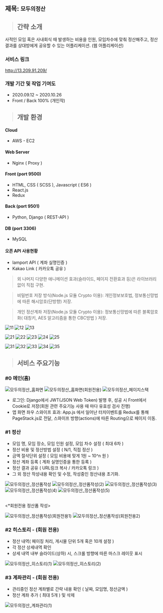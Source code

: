 ## 제목: `모두의정산`
> ## 간략 소개  
사적인 모임 혹은 사내회식 때 발생하는 비용을 인원, 모임차수에 맞춰 정산해주고, 정산결과를 상대방에게 공유할 수 있는 어플리케이션.
(웹 어플리케이션)

### 서비스 링크  
http://13.209.91.209/  

### 개발 기간 및 작업 기여도
- 2020.09.12 ~ 2020.10.26 
- Front / Back 100% (개인작)


##    
> ## 개발 환경

#### Cloud
 - AWS - EC2

#### Web Server
 - Nginx ( Proxy )

#### Front (port 9500)
 - HTML, CSS ( SCSS ), Javascript ( ES6 )
 - React.js
 - Redux
 
#### Back (port 9501)
 - Python, Django ( REST-API )

#### DB (port 3306)
 - MySQL

#### 오픈 API 사용현황
 - Iamport API ( 계좌 실명인증 )
 - Kakao Link ( 카카오톡 공유 )

> 외 나머지 다양한 애니메이션 효과(슬라이드, 페이지 전환효과 등)은 라이브러리 없이 직접 구현.

> 비밀번호 저장 방식(Node.js 모듈 Crypto 이용): 개인정보보호법, 정보통신망법에 따른 해시암호(단방향) 저장.

> 개인 정산계좌 저장(Node.js 모듈 Crypto 이용): 정보통신망법에 따른 블록암호화( 대칭키, AES 알고리즘을 통한 CBC방법 ) 저장.





![11](https://user-images.githubusercontent.com/42178661/99777620-efc7df00-2b55-11eb-9de6-1c6e3c76668f.PNG)
![12](https://user-images.githubusercontent.com/42178661/99777658-fa827400-2b55-11eb-8194-d0664db2a58f.PNG)
![13](https://user-images.githubusercontent.com/42178661/99777672-ff472800-2b55-11eb-8efe-1e60752eef20.PNG)




![21](https://user-images.githubusercontent.com/42178661/99777688-0706cc80-2b56-11eb-936e-941411f7e476.PNG)
![22](https://user-images.githubusercontent.com/42178661/99777691-0837f980-2b56-11eb-8a2d-bbd724380c0e.PNG)
![23](https://user-images.githubusercontent.com/42178661/99777696-0a9a5380-2b56-11eb-9906-f98a8762a38f.PNG)
![24](https://user-images.githubusercontent.com/42178661/99777701-0c641700-2b56-11eb-8e76-1818e01b69f0.PNG)
![25](https://user-images.githubusercontent.com/42178661/99777702-0cfcad80-2b56-11eb-8024-d01b50b03988.PNG)


![31](https://user-images.githubusercontent.com/42178661/99908141-3703ca80-2d24-11eb-967f-9a9351c46b79.PNG)
![32](https://user-images.githubusercontent.com/42178661/99908142-3834f780-2d24-11eb-9999-74ac7a61e02d.PNG)
![33](https://user-images.githubusercontent.com/42178661/99908143-38cd8e00-2d24-11eb-9515-34a810630dfb.PNG)
![34](https://user-images.githubusercontent.com/42178661/99908145-3a975180-2d24-11eb-9ff0-9c277e5e4002.PNG)
![35](https://user-images.githubusercontent.com/42178661/99908146-3b2fe800-2d24-11eb-8e75-68960d4bd64b.PNG)


##

     
## 
> ## 서비스 주요기능

### **#0** 메인(홈)
 
 ![모두의정산_홈화면](https://user-images.githubusercontent.com/42178661/97228837-cea3f500-181a-11eb-8665-a786ed1f4fdf.gif)
 ![모두의정산_홈화면(회원전용)](https://user-images.githubusercontent.com/42178661/97229041-19257180-181b-11eb-96ff-c942580a443d.gif)
 ![모두의정산_페이지스택](https://user-images.githubusercontent.com/42178661/97298113-51b66100-1896-11eb-9869-56c6d3758de1.gif)
 
 * 로그인: Django에서 JWT(JSON Web Token) 발행 후, 성공 시 Front에서 Cookie로 저장(회원 관련 주요기능 사용 때 마다 유효성 검사 진행)  
 * 앱 화면 좌우 스와이프 효과: App.js 에서 일어난 터치이벤트를 Redux를 통해 PageStack.js로 전달, 스와이프 방향(actions)에 따른 Routing으로 페이지 이동.
 
### **#1** 정산 
 - 모임 명, 모임 장소, 모임 인원 설정, 모임 차수 설정 ( 최대 6차 )
 - 정산 비용 및 정산방법 설정 ( N/1, 직접 정산 )
 - 금액 절삭단위 설정 ( 모임 비용에 맞게 1원 ~ 10^n 원 )
 - 정산 계좌 등록 ( 계좌 실명인증을 통한 등록 )
 - 정산 결과 공유 ( URL링크 복사 / 카카오톡 링크 ) 
 - 그 외 정산 작성내용 확인 및 수정, 작성중인 정산내용 초기화.
 
 ![모두의정산_정산폼작성](https://user-images.githubusercontent.com/42178661/97230326-175cad80-181d-11eb-898a-35c722306cb9.gif)
 ![모두의정산_정산폼작성(2)](https://user-images.githubusercontent.com/42178661/97231276-9c949200-181e-11eb-900c-c65b8fd52eda.gif)
 ![모두의정산_정산폼작성(3)](https://user-images.githubusercontent.com/42178661/97232091-e631ac80-181f-11eb-824c-7d1ed38b69b7.gif)
 ![모두의정산_정산폼작성(4)](https://user-images.githubusercontent.com/42178661/97232651-e0889680-1820-11eb-8d9e-65923b9c24f1.gif)
 ![모두의정산_정산폼작성(5)](https://user-images.githubusercontent.com/42178661/97233521-6fe27980-1822-11eb-90df-105f1f125327.gif) 
 
 
 ##
 <*회원전용 정산폼 작성>
 
 ![모두의정산_정산폼작성(회원전용1)](https://user-images.githubusercontent.com/42178661/97233971-4544f080-1823-11eb-938d-aee6542ba455.gif)
 ![모두의정산_정산폼작성(회원전용2)](https://user-images.githubusercontent.com/42178661/97234563-6a862e80-1824-11eb-96f4-b2ca77647860.gif)
 
 
### **#2** 히스토리 - (회원 전용)
 - 정산 내역( 페이징 처리, 게시물 단위 5개 혹은 10개 설정 )
 - 각 정산 상세내역 확인
 - 상세 내역 내부 슬라이드(상하) 시, 스크롤 방향에 따른 마스크 레이웃 표시
 
 ![모두의정산_히스토리(1)](https://user-images.githubusercontent.com/42178661/97235029-5abb1a00-1825-11eb-9c11-ef0faf5cf55c.gif)
 ![모두의정산_히스토리(2)](https://user-images.githubusercontent.com/42178661/97235502-5a6f4e80-1826-11eb-8288-3559607f9434.gif)

 
### **#3** 계좌관리 - (회원 전용)
 - 관리중인 정산 계좌별로 간략 내용 확인 ( 날짜, 모임명, 정산금액 )  
 - 정산 계좌 추가 ( 최대 5개 ) 및 삭제
 
 ![모두의정산_계좌관리(1)](https://user-images.githubusercontent.com/42178661/97236043-9525b680-1827-11eb-9a36-0859e0316fcb.gif)
  
